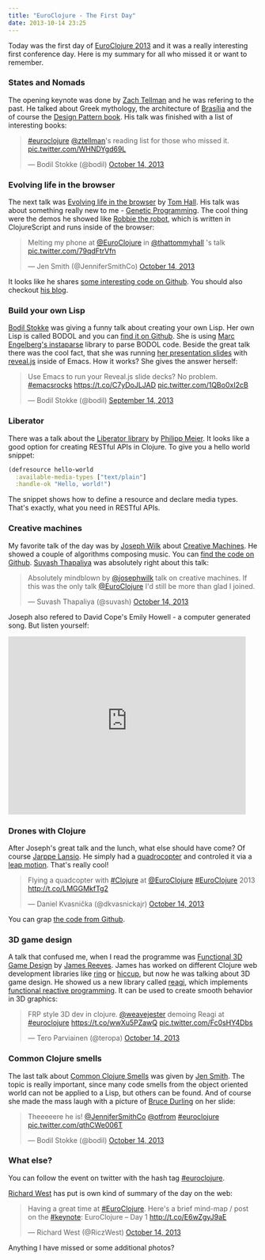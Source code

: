 ```yaml
---
title: "EuroClojure - The First Day"
date: 2013-10-14 23:25
---
```


Today was the first day of
[EuroClojure 2013](http://euroclojure.com/2013/programme/) and it was
a really interesting first conference day. Here is my summary for all
who missed it or want to remember.

### States and Nomads

The opening keynote was done by
[Zach Tellman](https://twitter.com/ztellman) and he was refering to
the past. He talked about Greek mythology, the architecture of
[Brasília](https://en.wikipedia.org/wiki/Bras%C3%ADlia) and the of
course the
[Design Pattern book](http://www.amazon.com/Design-Patterns-Elements-Object-Oriented-ebook/dp/B000SEIBB8/). His
talk was finished with a list of interesting books:

<blockquote class="twitter-tweet"><p><a href="https://twitter.com/search?q=%23euroclojure&amp;src=hash">#euroclojure</a> <a href="https://twitter.com/ztellman">@ztellman</a>&#39;s reading list for those who missed it. <a href="http://t.co/WHNDYgd69L">pic.twitter.com/WHNDYgd69L</a></p>&mdash; Bodil Stokke (@bodil) <a href="https://twitter.com/bodil/statuses/389655080041213953">October 14, 2013</a></blockquote>

### Evolving life in the browser

The next talk was
[Evolving life in the browser](http://euroclojure.com/2013/programme/#Evolving_Life_In_The_Browser)
by [Tom Hall](https://twitter.com/thattommyhall). His talk was about
something really new to me -
[Genetic Programming](https://en.wikipedia.org/wiki/Genetic_programming). The
cool thing were the demos he showed like
[Robbie the robot](http://robbie.thattommyhall.com/robbie/evolve),
which is written in ClojureScript and runs inside of the browser:

<blockquote class="twitter-tweet"><p>Melting my phone at <a href="https://twitter.com/EuroClojure">@EuroClojure</a> in <a href="https://twitter.com/thattommyhall">@thattommyhall</a> &#39;s talk <a href="http://t.co/79qdFtrVfn">pic.twitter.com/79qdFtrVfn</a></p>&mdash; Jen Smith (@JenniferSmithCo) <a href="https://twitter.com/JenniferSmithCo/statuses/389663661138382848">October 14, 2013</a></blockquote>

It looks like he shares
[some interesting code on Github](https://github.com/thattommyhall). You
should also checkout [his blog](http://www.thattommyhall.com).

### Build your own Lisp

[Bodil Stokke](https://twitter.com/bodil) was giving a funny talk
about creating your own Lisp. Her own Lisp is called BODOL and you can
[find it on Github](https://github.com/bodil/BODOL). She is using
[Marc Engelberg's instaparse](https://github.com/Engelberg/instaparse)
library to parse BODOL code. Beside the great talk there was the cool
fact, that she was running
[her presentation slides](https://github.com/bodil/building-lisp) with
[reveal.js](https://github.com/hakimel/reveal.js) inside of Emacs. How
it works? She gives the answer herself:

<blockquote class="twitter-tweet"><p>Use Emacs to run your Reveal.js slide decks? No problem. <a href="https://twitter.com/search?q=%23emacsrocks&amp;src=hash">#emacsrocks</a> <a href="https://t.co/C7yDoJLJAD">https://t.co/C7yDoJLJAD</a> <a href="http://t.co/1QBo0xI2cB">pic.twitter.com/1QBo0xI2cB</a></p>&mdash; Bodil Stokke (@bodil) <a href="https://twitter.com/bodil/statuses/378940392747450369">September 14, 2013</a></blockquote>

### Liberator

There was a talk about the
[Liberator library](http://clojure-liberator.github.io/liberator/) by
[Philipp Meier](https://twitter.com/ordnungswprog). It looks like a
good option for creating RESTful APIs in Clojure. To give you a hello
world snippet:

```clojure
(defresource hello-world
  :available-media-types ["text/plain"]
  :handle-ok "Hello, world!")
```

The snippet shows how to define a resource and declare media
types. That's exactly, what you need in RESTful APIs.

### Creative machines

My favorite talk of the day was by
[Joseph Wilk](https://twitter.com/josephwilk) about
[Creative Machines](http://euroclojure.com/2013/programme/#Creative_Machines). He
showed a couple of algorithms composing music. You can
[find the code on Github](https://github.com/josephwilk/musical-creativity). [Suvash Thapaliya](https://twitter.com/suvash)
was absolutely right about this talk:

<blockquote class="twitter-tweet"><p>Absolutely mindblown by <a href="https://twitter.com/josephwilk">@josephwilk</a> talk on creative machines. If this was the only talk <a href="https://twitter.com/EuroClojure">@EuroClojure</a> I&#39;d still be more than glad I joined.</p>&mdash; Suvash Thapaliya (@suvash) <a href="https://twitter.com/suvash/statuses/389717455238868992">October 14, 2013</a></blockquote>

Joseph also refered to David Cope's Emily Howell - a computer
generated song. But listen yourself:

<iframe width="480" height="360" src="https://www.youtube-nocookie.com/embed/QEjdiE0AoCU?rel=0" frameborder="0" allowfullscreen></iframe>

### Drones with Clojure

After Joseph's great talk and the lunch, what else should have come?
Of course [Jarppe Lansio](https://twitter.com/jarppe). He simply had a
[quadrocopter](https://en.wikipedia.org/wiki/Quadrocopter) and
controled it via a
[leap motion](https://www.leapmotion.com/product). That's really cool!

<blockquote class="twitter-tweet"><p>Flying a quadcopter with <a href="https://twitter.com/search?q=%23Clojure&amp;src=hash">#Clojure</a> at <a href="https://twitter.com/EuroClojure">@EuroClojure</a> <a href="https://twitter.com/search?q=%23EuroClojure&amp;src=hash">#EuroClojure</a> 2013 <a href="http://t.co/LMGGMkfTg2">http://t.co/LMGGMkfTg2</a></p>&mdash; Daniel Kvasnička (@dkvasnickajr) <a href="https://twitter.com/dkvasnickajr/statuses/389876212207984641">October 14, 2013</a></blockquote>

You can grap [the code from Github](https://github.com/jarppe/sormilla).

### 3D game design

A talk that confused me, when I read the programme was
[Functional 3D Game Design](http://euroclojure.com/2013/programme/#Functional_3D_Game_Design)
by [James Reeves](https://twitter.com/weavejester). James has worked
on different Clojure web development libraries like
[ring](https://github.com/ring-clojure/ring) or
[hiccup](https://github.com/weavejester/hiccup), but now he was
talking about 3D game design. He showed us a new library called
[reagi](https://github.com/weavejester/reagi), which implements
[functional reactive programming](https://en.wikipedia.org/wiki/Functional_reactive_programming). It
can be used to create smooth behavior in 3D graphics:

<blockquote class="twitter-tweet"><p>FRP style 3D dev in clojure. <a href="https://twitter.com/weavejester">@weavejester</a> demoing Reagi at <a href="https://twitter.com/search?q=%23euroclojure&amp;src=hash">#euroclojure</a> <a href="https://t.co/wwXu5PZawQ">https://t.co/wwXu5PZawQ</a> <a href="http://t.co/Fc0sHY4Dbs">pic.twitter.com/Fc0sHY4Dbs</a></p>&mdash; Tero Parviainen (@teropa) <a href="https://twitter.com/teropa/statuses/389758877786324994">October 14, 2013</a></blockquote>

### Common Clojure smells

The last talk about
[Common Clojure Smells](http://euroclojure.com/2013/programme/#Common_Clojure_smells)
was given by [Jen Smith](https://twitter.com/jennifersmithco). The
topic is really important, since many code smells from the object
oriented world can not be applied to a Lisp, but others can be
found. And of course she made the mass laugh with a picture of
[Bruce Durling](https://twitter.com/otfrom) on her slide:

<blockquote class="twitter-tweet"><p>Theeeeere he is! <a href="https://twitter.com/JenniferSmithCo">@JenniferSmithCo</a> <a href="https://twitter.com/otfrom">@otfrom</a> <a href="https://twitter.com/search?q=%23euroclojure&amp;src=hash">#euroclojure</a> <a href="http://t.co/qthCWe006T">pic.twitter.com/qthCWe006T</a></p>&mdash; Bodil Stokke (@bodil) <a href="https://twitter.com/bodil/statuses/389774013914181633">October 14, 2013</a></blockquote>

### What else?

You can follow the event on twitter with the hash tag
[#euroclojure](https://twitter.com/search?q=%23euroclojure).

[Richard West](https://twitter.com/RiczWest) has put is own kind of
summary of the day on the web:

<blockquote class="twitter-tweet"><p>Having a great time at <a href="https://twitter.com/search?q=%23EuroClojure&amp;src=hash">#EuroClojure</a>. Here&#39;s a brief mind-map / post on the <a href="https://twitter.com/search?q=%23keynote&amp;src=hash">#keynote</a>: EuroClojure – Day 1 <a href="http://t.co/E6wZgyJ9aE">http://t.co/E6wZgyJ9aE</a></p>&mdash; Richard West (@RiczWest) <a href="https://twitter.com/RiczWest/statuses/389679871485833217">October 14, 2013</a></blockquote>

Anything I have missed or some additional photos?
